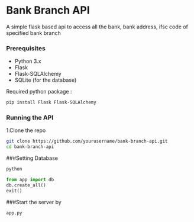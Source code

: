 # Bank Branch API
A simple flask based api to access all the bank, bank address, ifsc code of specified bank branch

### Prerequisites
- Python 3.x
- Flask
- Flask-SQLAlchemy
- SQLite (for the database)

Required python package :
```bash
pip install Flask Flask-SQLAlchemy
```
### Running the API
1.Clone the repo
```bash
git clone https://github.com/yourusername/bank-branch-api.git
cd bank-branch-api
```

###Setting Database
```bash
python
```
```python
from app import db
db.create_all()
exit()
```
###Start the server by 
```python
app.py
```


